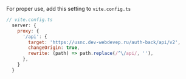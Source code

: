 For proper use, add this setting to `vite.config.ts`

```js
// vite.config.ts
  server: {
    proxy: {
      '/api': {
        target: 'https://usnc.dev-webdevep.ru/auth-back/api/v2',
        changeOrigin: true,
        rewrite: (path) => path.replace(/^\/api/, ''),
      },
    }
  }
```
